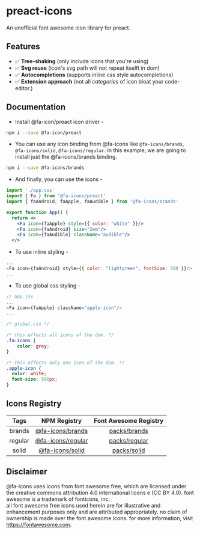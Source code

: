 
# preact-icons

An unofficial font awesome icon library for preact.

## Features

- ✅ **Tree-shaking** (only include icons that you're using)
- ✅ **Svg reuse** (icon's svg path will not repeat itselft in dom)
- ✅ **Autocompletions** (supports inline css style autocompletions)
- ✅ **Extension approach** (not all *categories* of icon bloat your code-editor.)
## Documentation

- Install @fa-icon/preact icon driver -
```sh
npm i --save @fa-icon/preact
```

- You can use any icon binding from @fa-icons like `@fa-icons/brands`, `@fa-icons/solid`, `@fa-icons/regular`. In this example, we are going to install just the @fa-icons/brands binding.
```sh
npm i --save @fa-icons/brands
```

- And finally, you can use the icons -
```jsx
import './app.css'
import { Fa } from '@fa-icons/preact'
import { faAndroid, faApple, faAudible } from '@fa-icons/brands'

export function App() {
  return <>
    <Fa icon={faApple} style={{ color: "white" }}/>
    <Fa icon={faAndroid} size="2em"/>
    <Fa icon={faAudible} className="audible"/>
  </>
```

- To use inline styling -
```js
...
<Fa icon={faAndroid} style={{ color: "lightgreen", fontSize: 500 }}/>
...
```

- To use global css styling -
```js
// app.jsx
...
<Fa icon={faApple} className="apple-icon"/>
...
```
```css
/* global.css */

/* this effects all icons of the dom. */
.fa-icons {
    color: grey;
}

/* this effects only one icon of the dom. */
.apple-icon {
  color: white;
  font-size: 500px;
}
```
## Icons Registry

| **Tags** |                           **NPM Registry**                           |                   **Font Awesome Registry**                  |
|:--------:|:--------------------------------------------------------------------:|:------------------------------------------------------------:|
| brands   | [@fa-icons/brands](https://www.npmjs.com/package/@fa-icons/brands)   | [packs/brands](https://fontawesome.com/icons/packs/brands)   |
| regular  | [@fa-icons/regular](https://www.npmjs.com/package/@fa-icons/regular) | [packs/regular](https://fontawesome.com/icons/packs/regular) |
| solid    | [@fa-icons/solid](https://www.npmjs.com/package/@fa-icons/solid)     | [packs/solid](https://fontawesome.com/icons/packs/solid)     |

## Disclaimer

@fa-icons uses icons from font awesome free, which are licensed under the creative commons attribution 4.0 international licens
e (CC BY 4.0). font awesome is a trademark of fonticons, inc.                                                                  
all font awesome free icons used herein are for illustrative and enhancement purposes only and are attributed appropriately. no claim of ownership is made over the font awesome icons. for more information, visit https://fontawesome.com.

